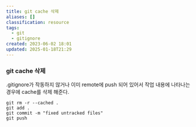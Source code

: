 ```yaml
---
title: git cache 삭제
aliases: []
classification: resource
tags:
  - git
  - gitignore
created: 2023-06-02 18:01
updated: 2025-01-18T21:29
---
```


### git cache 삭제

.gitignore가 작동하지 않거나 이미 remote에 push 되어 있어서 작업 내용에 나타나는 경우에 cache를 삭제 해준다.

```shell
git rm -r --cached .
git add .
git commit -m "fixed untracked files"
git push
```
